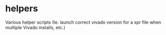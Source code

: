 # helpers
Various helper scripts (Ie. launch correct vivado version for a xpr file when multiple Vivado installs, etc.)
